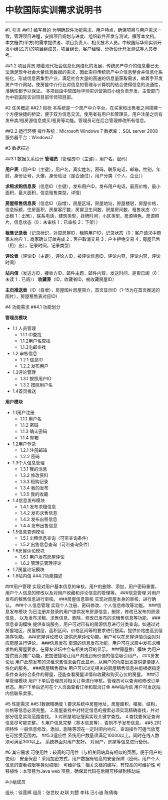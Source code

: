 # 中软国际实训需求说明书


---

#1. 引言
##1.1 编写目的
为明确软件功能需求、用户特点，确保项目与用户需求一致，管理项目进程，安排项目规划与进度、组织软件开发与测试，撰写本文档。
本文档供(甲方)的需求提供者、项目负责人、相关技术人员，中软国际华师实训开发小组(乙方)的项目组成员，项目组长、客户经理、分析设计开发测试等人员参考。

##1.2 项目背景
随着现代社会信息化网络化的发展，传统房产中介的信息量已无法满足现今社会大量信息数据的需求，因此需将传统房产中介信息整合并信息化系统化，形成信息密集型产业，满足社会大量的高速的信息量获取需求，故着手开发房产中介网站，使房屋中介行业对信息的管理与计算机的结合使得信息的流通性，准确性都予以保证。
本项目由中软国际华师实训营第四小组负责开发，主管部门为中软国际实训项目部华师项目部。

#2 任务概述
##2.1 目标
本系统是一个房产中介平台，在买家和出售者之间搭建一个方便快捷的桥梁，便于双方信息交流。使用者有用户和管理员，用户注册之后有发布卖/租房源信息或买/租房等功能。管理员可在后台管理修改所有信息。

##2.2 运行环境
操作系统：Microsoft Windows 7
数据库： SQL server 2008
服务器平台：Windows7


#3 数据描述

##3.1 数据关系设计
**管理员**（管理员ID（主键），用户名，密码）

**用户表**（用户ID（主键），用户名，真实姓名，密码，联系电话，邮箱，性别，年龄，身份证号，头像，身份验证（是否通过），用户分类（个人、企业））

**求租求购信息表**（信息ID（主键），发布用户ID，发布用户电话，最高价格，最小面积，最大面积，信息租售类型，详情）

**房屋租售信息表**（信息ID（自增），房屋区域，房屋地址，房屋楼层，房屋价格，信息标题，住房面积，房屋客厅数，房屋卫生间数，房屋房间数，租售状态（0：出租 1：出售），联系电话，建筑类型，挂牌时间，小区类型，房源特色，房源照片，信息状态（0：未审核 1：已审核 2：下架））

**租售记录表**（记录标识，对应房屋ID，租购用户ID，记录状态（0：客户请求中商家未响应  1：商家确认订单完成  2：客户取消交易  3：户主拒绝交易  4：房屋已售（租）出），记录时间，记录类型）

**评论表**（评论ID（主键），评论人ID，被评论信息ID，评论内容，评论内容，评论时间）

**站内信**（发送方ID，接收方ID，邮件主题，邮件内容，发送时间，是否已阅（0：未读 1：已阅））
**收藏表**（ID，收藏者ID，被收藏房屋ID）

**主页推送表**（ID（自增），房屋图片房屋简介，首页显示ID（1-15为在首页推送的图片），房屋租售表对应ID)

#4 功能需求
##4.1 功能划分

**管理员模块**

- 1.1 人员管理
    - 1.1.1 ID查找
    - 1.1.2用户名查找
    - 1.1.3电邮查找
- 1.2 审核信息
    - 1.2.1 信息ID
    - 1.2.2 发布用户
- 1.3评论管理
    - 1.3.1 按照用户ID
  - 1.3.2 按照用户名
- 1.4首页推送
 		
**用户模块**

- 1.1用户注册
    - 1.1.1 用户名
    - 1.1.2 密码
    - 1.1.3 确认密码
    - 1.1.4 邮箱
- 1.2用户登录
    - 1.2.1 注册邮箱
    - 1.2.2 密码
- 1.3个人信息管理
    - 1.3.1 我的消息
    - 1.3.2 修改资料
    - 1.3.3 租购记录
    - 1.3.4 我的发布
    - 1.3.5 我的收藏
- 1.4信息发布模块
    - 1.4.1 发布求租信息
    - 1.4.2 发布求售信息
    - 1.4.3 发布出租信息
    - 1.4.4 发布出售信息
- 1.5信息查询模块
    - 1.5.1 出租信息查询（可带查询条件）
    - 1.5.2 出售信息查询（可带查询条件）
- 1.6房屋评论模块
    - 1.6.1 用户发布房屋评论
    - 1.6.2 管理员管理评论
- 1.7房屋论坛模块
- 1.8站内信
##4.2功能描述

###用户管理
实现对用户基本信息的审核，用户的删除、添加，用户密码重置，用户个人信息的修改以及对用户收藏和评论信息的管理等。
###信息管理
对用户发布的租售信息进行审核。
###房屋信息审核
实现对房屋本身的审核，进行确认。
###个人信息管理
实现个人注册、密码修改、个人信息修改等功能。
###信息发布模块
为已注册并登录的用户提供发布房源信息，删除，修改已发布的房源信息，
以及发布求租、求售信息，删除，修改已发布的求租售信息等功能。
###信息查询模块
提供查询服务，用户可对已有的房源信息进行分类查询。如通过对房屋地区，房屋楼层，面积区间，价格区间等的要求进行搜索。提供价格由高到低排序功能。
###房屋评论模块
提供房屋评论功能。用户可以在房屋详情页面对对应房屋进行评论。
###信息发布
 房源的信息发布功能。用户可在求房中发布求租求售的房屋要求，在房友论坛中会有相关内容的显示。
###房屋推广模块
为用户提供首页推广功能，更加便捷地让用户浏览到有价值的信息吸引用户。
###房友论坛
用户此前发布的求租求售信息会在此显示，从用户的角度出发提供更便捷人性化的服务。
###房屋租售模块
用户可以浏览相关的房屋租售信息并能根据指定条件查询符合条件的房屋，还能查看房屋详情和收藏和购买心仪的房屋。
###订单管理模块
用户下单后管理员对相关订单进行审核。管理员可以查询和修改订单状态。用户下单后还可在个人页面查看订单和取消订单
###站内信
用户可发送站内信联系卖家。

#5 性能需求
##5.1数据精确度
1.要求系统中房屋地址，房屋面积，楼层，结构，价格等信息必须完整。
2.房屋查找中对特定信息的搜索必须实现精确查找，并对部分信息实现范围查找。
3.对房屋地址搜索实现关键字查找。
4.查找要保证查询信息尽可能完整。
5.用户信息完整（基本信息等），否则不予发布信息。
##5.2时间特性
一般信息修改，添加，删除等须在一定时间内响应，查询操作可适当放宽在可接受范围内。
##5.3适应性
系统用户数量须满足10000以上。同时在线人数须可满足300以上。
系统界面对用户友好。
对用户，房屋等信息进行备份。

#6 其它需求
可使用性：较高的可用性（与相关网站具有相似的页面，便于用户的使用）
安全保密：采用加密方式，用户数据有较高的安全保障（密码，用户个人信息的查看权限等类似权限）
可维护性：相关文档的编写，有较高的可维护性
可移植性：本项目为Java web 项目，确保其代码在后期可移植到移动端

#小组成员


组长：徐莲辉
组员：张世权 赵琪 刘楚 李玮 汪小迪 陈倩梅
